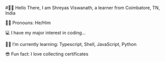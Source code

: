 #👋🏼 Hello There, I am Shreyas Viswanath, a learner from Coimbatore, TN, India

👦🏻 Pronouns: He/Him

💻 I have my major interest in coding...

👨‍💻 I’m currently learning: Typescript, Shell, JavaScript, Python

😎 Fun fact: I love collecting certificates
